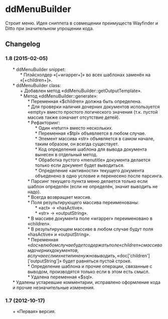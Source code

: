 # ddMenuBuilder
Строит меню. Идея сниппета в совмещении преимуществ Wayfinder и Ditto при значительном упрощении кода.

## Changelog
### 1.8 (2015-02-05)
* \* ddMenuBuilder snippet:
	* \* Плэйсхолдер «[+wrapper+]» во всех шаблонах заменён на «[+children+]».
* \* ddMenuBuilder class:
	* \+ Добавлен метод «ddMenuBuilder::getOutputTemplate».
	* \* Метод «ddMenuBuilder::generate»:
		* \* Переменная «$children» должна быть определена.
		* \* Для проверки наличия дочерних документов используется «empty» вместо простого логического значения (т.к. пустой массив также означает отсутствие детей).
		* \* Рефакторинг:
			* \* Один «return» вместо нескольких.
			* \* Переменная «$tpl» объявляется в любом случае.
			* \* Элемент массива «str» объявляется в самом начале, таким образом, он всегда существует.
			* \* Код определения шаблона для вывода документа вынесен в отдельный метод.
			* \* Обработка пустого «menutitle» документа делается только если документ будет выводиться.
			* \* Определение «активности» текущего документа объеденено в одно условие и перенесено после парсинга.
		* \* Парсинг текущего пункта меню делается только если шаблон определён (если не определён, значит выводить не надо).
		* \* Всегда возвращает массив.
		* \* Поля результирующего массива переименованы:
			* \* «act» → «hasActive».
			* \* «str» → «outputString».
		* \* В массиве документа поле «wrapper» переименовано в «children».
		* \* В результирующем массиве в любом случае будут поля «hasActive» и «outputString».
		* \* Переменная «$doc» в любом случае будет содержать поле «children» с массивом дочерних документов, в случае если их нет или не нужно выводить, «$doc['children']['outputString']» будет равняться пустой строке.
		* \* Определение шаблона и прочие операции, связанные с выводом, производятся только если в этом есть смысл.
		* \* Удалена переменная «$sql».
* \* Удалены устаревшие комментарии, исправлено оформление кода и прочие незначительные изменения.

### 1.7 (2012-10-17)
* \+ «Первая» версия.

<style>ul{list-style:none;}</style>